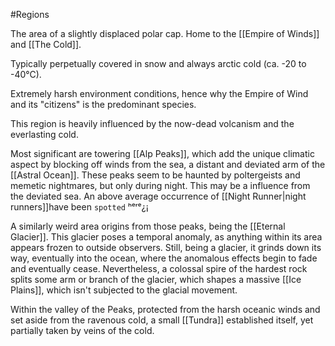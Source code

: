 #Regions 

The area of a slightly displaced polar cap. Home to the [[Empire of Winds]] and [[The Cold]].

Typically perpetually covered in snow and always arctic cold (ca. -20 to -40°C).

Extremely harsh environment conditions, hence why the Empire of Wind and its "citizens" is the predominant species.


This region is heavily influenced by the now-dead volcanism and the everlasting cold.

Most significant are towering [[Alp Peaks]], which add the unique climatic aspect by blocking off winds from the sea, a distant and deviated arm of the [[Astral Ocean]].
These peaks seem to be haunted by poltergeists and memetic nightmares, but only during night. This may be a influence from the deviated sea. An above average occurrence of [[Night Runner|night runners]]have been `spotted` ʰᵉʳᵉ¿¡


A similarly weird area origins from those peaks, being the [[Eternal Glacier]]. This glacier poses a temporal anomaly, as anything within its area appears frozen to outside observers. Still, being a glacier, it grinds down its way, eventually into the ocean, where the anomalous effects begin to fade and eventually cease.
Nevertheless, a colossal spire of the hardest rock splits some arm or branch of the glacier, which shapes a massive [[Ice Plains]], which isn't subjected to the glacial movement.

Within the valley of the Peaks, protected from the harsh oceanic winds and set aside from the ravenous cold, a small [[Tundra]] established itself, yet partially taken by veins of the cold.

 
